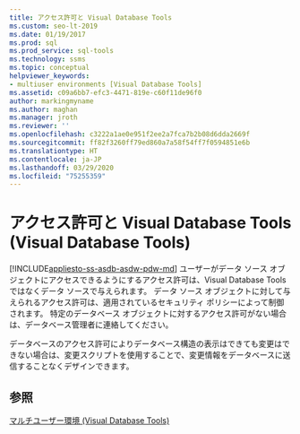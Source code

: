 ```yaml
---
title: アクセス許可と Visual Database Tools
ms.custom: seo-lt-2019
ms.date: 01/19/2017
ms.prod: sql
ms.prod_service: sql-tools
ms.technology: ssms
ms.topic: conceptual
helpviewer_keywords:
- multiuser environments [Visual Database Tools]
ms.assetid: c09a6bb7-efc3-4471-819e-c60f11de96f0
author: markingmyname
ms.author: maghan
ms.manager: jroth
ms.reviewer: ''
ms.openlocfilehash: c3222a1ae0e951f2ee2a7fca7b2b08d6dda2669f
ms.sourcegitcommit: ff82f3260ff79ed860a7a58f54ff7f0594851e6b
ms.translationtype: HT
ms.contentlocale: ja-JP
ms.lasthandoff: 03/29/2020
ms.locfileid: "75255359"
---
```

# <a name="permissions-and-visual-database-tools-visual-database-tools"></a>アクセス許可と Visual Database Tools (Visual Database Tools)
[!INCLUDE[appliesto-ss-asdb-asdw-pdw-md](../../includes/appliesto-ss-asdb-asdw-pdw-md.md)]
ユーザーがデータ ソース オブジェクトにアクセスできるようにするアクセス許可は、Visual Database Tools ではなくデータ ソースで与えられます。 データ ソース オブジェクトに対して与えられるアクセス許可は、適用されているセキュリティ ポリシーによって制御されます。 特定のデータベース オブジェクトに対するアクセス許可がない場合は、データベース管理者に連絡してください。  
  
データベースのアクセス許可によりデータベース構造の表示はできても変更はできない場合は、変更スクリプトを使用することで、変更情報をデータベースに送信することなくデザインできます。  
  
## <a name="see-also"></a>参照  
[マルチユーザー環境 (Visual Database Tools)](../../ssms/visual-db-tools/multiuser-environments-visual-database-tools.md)  
  
